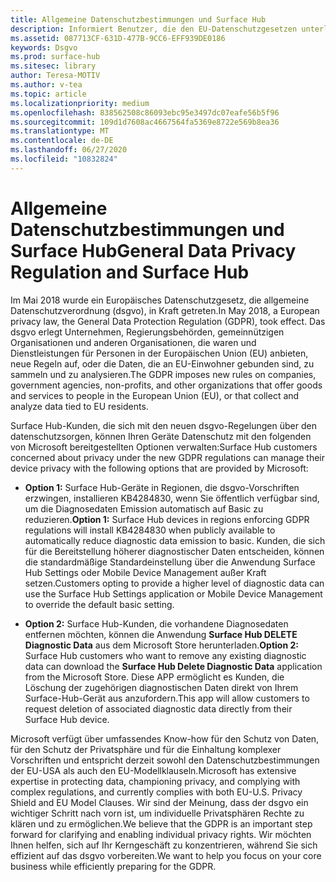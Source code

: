 ```yaml
---
title: Allgemeine Datenschutzbestimmungen und Surface Hub
description: Informiert Benutzer, die den EU-Datenschutzgesetzen unterliegen, über Ihre Optionen bezüglich des Löschens oder Einschränkens von Diagnosedaten, die von Surface Hub produziert werden.
ms.assetid: 087713CF-631D-477B-9CC6-EFF939DE0186
keywords: Dsgvo
ms.prod: surface-hub
ms.sitesec: library
author: Teresa-MOTIV
ms.author: v-tea
ms.topic: article
ms.localizationpriority: medium
ms.openlocfilehash: 838562508c86093ebc95e3497dc07eafe56b5f96
ms.sourcegitcommit: 109d1d7608ac4667564fa5369e8722e569b8ea36
ms.translationtype: MT
ms.contentlocale: de-DE
ms.lasthandoff: 06/27/2020
ms.locfileid: "10832824"
---
```

# <span data-ttu-id="cf40c-104">Allgemeine Datenschutzbestimmungen und Surface Hub</span><span class="sxs-lookup"><span data-stu-id="cf40c-104">General Data Privacy Regulation and Surface Hub</span></span>

<span data-ttu-id="cf40c-105">Im Mai 2018 wurde ein Europäisches Datenschutzgesetz, die allgemeine Datenschutzverordnung (dsgvo), in Kraft getreten.</span><span class="sxs-lookup"><span data-stu-id="cf40c-105">In May 2018, a European privacy law, the General Data Protection Regulation (GDPR), took effect.</span></span> <span data-ttu-id="cf40c-106">Das dsgvo erlegt Unternehmen, Regierungsbehörden, gemeinnützigen Organisationen und anderen Organisationen, die waren und Dienstleistungen für Personen in der Europäischen Union (EU) anbieten, neue Regeln auf, oder die Daten, die an EU-Einwohner gebunden sind, zu sammeln und zu analysieren.</span><span class="sxs-lookup"><span data-stu-id="cf40c-106">The GDPR imposes new rules on companies, government agencies, non-profits, and other organizations that offer goods and services to people in the European Union (EU), or that collect and analyze data tied to EU residents.</span></span>

<span data-ttu-id="cf40c-107">Surface Hub-Kunden, die sich mit den neuen dsgvo-Regelungen über den datenschutzsorgen, können Ihren Geräte Datenschutz mit den folgenden von Microsoft bereitgestellten Optionen verwalten:</span><span class="sxs-lookup"><span data-stu-id="cf40c-107">Surface Hub customers concerned about privacy under the new GDPR regulations can manage their device privacy with the following options that are provided by Microsoft:</span></span>

* <span data-ttu-id="cf40c-108">**Option 1:** Surface Hub-Geräte in Regionen, die dsgvo-Vorschriften erzwingen, installieren KB4284830, wenn Sie öffentlich verfügbar sind, um die Diagnosedaten Emission automatisch auf Basic zu reduzieren.</span><span class="sxs-lookup"><span data-stu-id="cf40c-108">**Option 1:** Surface Hub devices in regions enforcing GDPR regulations will install KB4284830 when publicly available to automatically reduce diagnostic data emission to basic.</span></span> <span data-ttu-id="cf40c-109">Kunden, die sich für die Bereitstellung höherer diagnostischer Daten entscheiden, können die standardmäßige Standardeinstellung über die Anwendung Surface Hub Settings oder Mobile Device Management außer Kraft setzen.</span><span class="sxs-lookup"><span data-stu-id="cf40c-109">Customers opting to provide a higher level of diagnostic data can use the Surface Hub Settings application or Mobile Device Management to override the default basic setting.</span></span>

* <span data-ttu-id="cf40c-110">**Option 2:** Surface Hub-Kunden, die vorhandene Diagnosedaten entfernen möchten, können die Anwendung **Surface Hub DELETE Diagnostic Data** aus dem Microsoft Store herunterladen.</span><span class="sxs-lookup"><span data-stu-id="cf40c-110">**Option 2:** Surface Hub customers who want to remove any existing diagnostic data can download the **Surface Hub Delete Diagnostic Data** application from the Microsoft Store.</span></span> <span data-ttu-id="cf40c-111">Diese APP ermöglicht es Kunden, die Löschung der zugehörigen diagnostischen Daten direkt von Ihrem Surface-Hub-Gerät aus anzufordern.</span><span class="sxs-lookup"><span data-stu-id="cf40c-111">This app will allow customers to request deletion of associated diagnostic data directly from their Surface Hub device.</span></span>

<span data-ttu-id="cf40c-112">Microsoft verfügt über umfassendes Know-how für den Schutz von Daten, für den Schutz der Privatsphäre und für die Einhaltung komplexer Vorschriften und entspricht derzeit sowohl den Datenschutzbestimmungen der EU-USA als auch den EU-Modellklauseln.</span><span class="sxs-lookup"><span data-stu-id="cf40c-112">Microsoft has extensive expertise in protecting data, championing privacy, and complying with complex regulations, and currently complies with both EU-U.S. Privacy Shield and EU Model Clauses.</span></span> <span data-ttu-id="cf40c-113">Wir sind der Meinung, dass der dsgvo ein wichtiger Schritt nach vorn ist, um individuelle Privatsphären Rechte zu klären und zu ermöglichen.</span><span class="sxs-lookup"><span data-stu-id="cf40c-113">We believe that the GDPR is an important step forward for clarifying and enabling individual privacy rights.</span></span> <span data-ttu-id="cf40c-114">Wir möchten Ihnen helfen, sich auf Ihr Kerngeschäft zu konzentrieren, während Sie sich effizient auf das dsgvo vorbereiten.</span><span class="sxs-lookup"><span data-stu-id="cf40c-114">We want to help you focus on your core business while efficiently preparing for the GDPR.</span></span>

